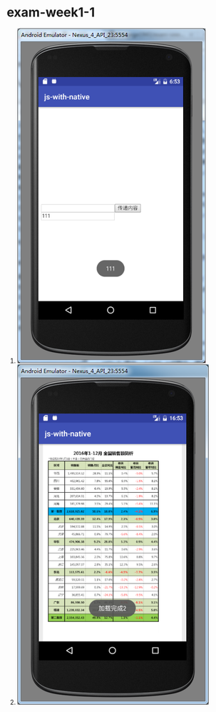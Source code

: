 # exam-week1-1
1. ![javascript & native 交互，模拟器界面截图](https://github.com/huigege1943/exam-week1-1/blob/master/images/android-javascript-native.png)
2. ![javascript & native 交互，模拟器界面截图](https://github.com/huigege1943/exam-week1-1/blob/master/images/android-sandbox-pdf.png)